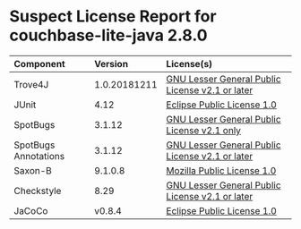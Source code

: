 
Suspect License Report for couchbase-lite-java 2.8.0
====================================================

|Component|Version|License(s)|
| :--- | :--- | :--- |
|Trove4J|1.0.20181211|[GNU Lesser General Public License v2.1 or later](../../license-data/cff110eb-f85c-445c-9d3b-00a04b7f4cf0.txt)|
|JUnit|4.12|[Eclipse Public License 1.0](../../license-data/d676a5c4-0bd9-4453-8c22-2ece2c2a00d7.txt)|
|SpotBugs|3.1.12|[GNU Lesser General Public License v2.1 only](../../license-data/fecf595c-3184-47f4-92f9-1a32ab46a8f1.txt)|
|SpotBugs Annotations|3.1.12|[GNU Lesser General Public License v2.1 or later](../../license-data/cff110eb-f85c-445c-9d3b-00a04b7f4cf0.txt)|
|Saxon-B|9.1.0.8|[Mozilla Public License 1.0](../../license-data/9bfb6425-8114-411c-b282-91e5a16a9c12.txt)|
|Checkstyle|8.29|[GNU Lesser General Public License v2.1 or later](../../license-data/cff110eb-f85c-445c-9d3b-00a04b7f4cf0.txt)|
|JaCoCo|v0.8.4|[Eclipse Public License 1.0](../../license-data/d676a5c4-0bd9-4453-8c22-2ece2c2a00d7.txt)|
